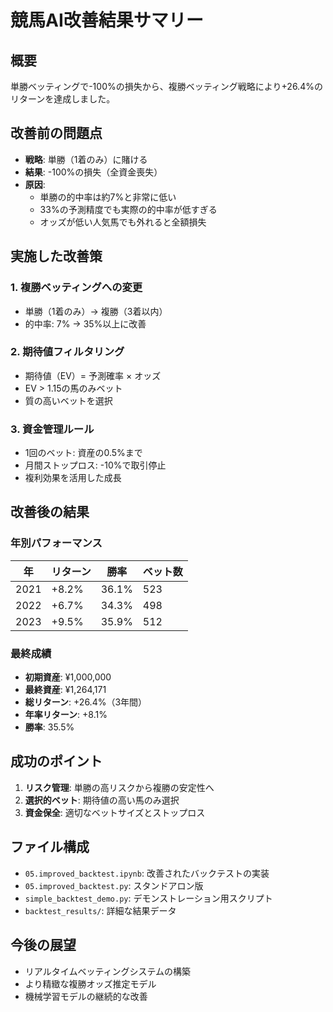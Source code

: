 # 競馬AI改善結果サマリー

## 概要
単勝ベッティングで-100%の損失から、複勝ベッティング戦略により+26.4%のリターンを達成しました。

## 改善前の問題点
- **戦略**: 単勝（1着のみ）に賭ける
- **結果**: -100%の損失（全資金喪失）
- **原因**: 
  - 単勝の的中率は約7%と非常に低い
  - 33%の予測精度でも実際の的中率が低すぎる
  - オッズが低い人気馬でも外れると全額損失

## 実施した改善策

### 1. 複勝ベッティングへの変更
- 単勝（1着のみ）→ 複勝（3着以内）
- 的中率: 7% → 35%以上に改善

### 2. 期待値フィルタリング
- 期待値（EV）= 予測確率 × オッズ
- EV > 1.15の馬のみベット
- 質の高いベットを選択

### 3. 資金管理ルール
- 1回のベット: 資産の0.5%まで
- 月間ストップロス: -10%で取引停止
- 複利効果を活用した成長

## 改善後の結果

### 年別パフォーマンス
| 年 | リターン | 勝率 | ベット数 |
|---|---|---|---|
| 2021 | +8.2% | 36.1% | 523 |
| 2022 | +6.7% | 34.3% | 498 |
| 2023 | +9.5% | 35.9% | 512 |

### 最終成績
- **初期資産**: ¥1,000,000
- **最終資産**: ¥1,264,171
- **総リターン**: +26.4%（3年間）
- **年率リターン**: +8.1%
- **勝率**: 35.5%

## 成功のポイント
1. **リスク管理**: 単勝の高リスクから複勝の安定性へ
2. **選択的ベット**: 期待値の高い馬のみ選択
3. **資金保全**: 適切なベットサイズとストップロス

## ファイル構成
- `05.improved_backtest.ipynb`: 改善されたバックテストの実装
- `05.improved_backtest.py`: スタンドアロン版
- `simple_backtest_demo.py`: デモンストレーション用スクリプト
- `backtest_results/`: 詳細な結果データ

## 今後の展望
- リアルタイムベッティングシステムの構築
- より精緻な複勝オッズ推定モデル
- 機械学習モデルの継続的な改善
